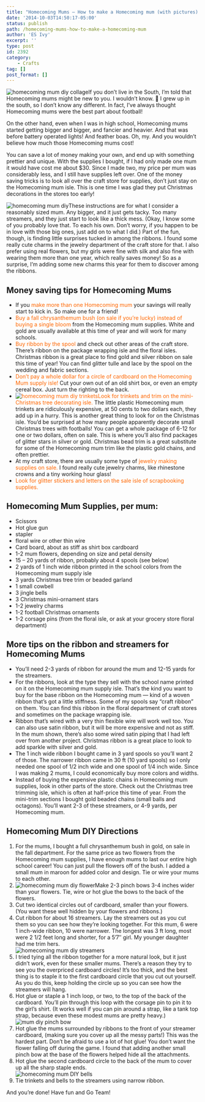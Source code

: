 ```yaml
---
title: "Homecoming Mums – How to make a Homecoming mum (with pictures) and save money"
date: '2014-10-03T14:50:17-05:00'
status: publish
path: /homecoming-mums-how-to-make-a-homecoming-mum
author: 'ES Ivy'
excerpt: ''
type: post
id: 2392
category:
    - Crafts
tag: []
post_format: []
---
```

![homecoming mum diy collage](/uploads/2014/10/mum-collage-238x600.jpg)If you don’t live in the South, I’m told that Homecoming mums might be new to you. I wouldn’t know. 🙂 I grew up in the south, so I don’t know any different. In fact, I’ve always thought Homecoming mums were the best part about football!

On the other hand, even when I was in high school, Homecoming mums started getting bigger and bigger, and fancier and heavier. And that was before battery operated lights! And feather boas. Oh, my. And you wouldn’t believe how much those Homecoming mums cost!

You can save a lot of money making your own, and end up with something prettier and unique. With the supplies I bought, if I had only made one mum it would have cost me about $30. Since I made two, my price per mum was considerably less, and I still have supplies left over. One of the money saving tricks is to look all over the craft store for supplies, don’t just stay on the Homecoming mum isle. This is one time I was glad they put Christmas decorations in the stores too early!

![homecoming mum diy](/uploads/2014/10/mum-112x474.jpg)These instructions are for what I consider a reasonably sized mum. Any bigger, and it just gets tacky. Too many streamers, and they just start to look like a thick mess. (Okay, I know some of you probably love that. To each his own. Don’t worry, if you happen to be in love with those big ones, just add on to what I did.) Part of the fun, though, is finding little surprises tucked in among the ribbons. I found some really cute charms in the jewelry department of the craft store for that. I also prefer using real flowers, but my girls were fine with silk and also fine with wearing them more than one year, which really saves money! So as a surprise, I’m adding some new charms this year for them to discover among the ribbons.

Money saving tips for Homecoming Mums
-------------------------------------

- If you <span style="color: #ff6600;">make more than one Homecoming mum</span> your savings will really start to kick in. So make one for a friend!
- <span style="color: #ff6600;">Buy a fall chrysanthemum bush (on sale if you’re lucky) instead of buying a single bloom</span> from the Homecoming mum supplies. White and gold are usually available at this time of year and will work for many schools.
- <span style="color: #ff6600;">Buy ribbon by the spool</span> and check out other areas of the craft store. There’s ribbon on the package wrapping isle and the floral isles. Christmas ribbon is a great place to find gold and silver ribbon on sale this time of year! You can find glitter tulle and lace by the spool on the wedding and fabric sections.
- <span style="color: #ff6600;">Don’t pay a whole dollar for a circle of cardboard on the Homecoming Mum supply isle!</span> Cut your own out of an old shirt box, or even an empty cereal box. Just turn the righting to the back.
- <span style="color: #ff6600;">![homecoming mum diy trinkets](/uploads/2014/10/mum-trinkets-250x250.jpg)Look for trinkets and trim on the mini-Christmas tree decorating isle. </span>The little plastic Homecoming mum trinkets are ridiculously expensive, at 50 cents to two dollars each, they add up in a hurry. This is another great thing to look for on the Christmas isle. You’d be surprised at how many people apparently decorate small Christmas trees with footballs! You can get a whole package of 6-12 for one or two dollars, often on sale. This is where you’ll also find packages of glitter stars in silver or gold. Christmas bead trim is a great substitute for some of the Homecoming mum trim like the plastic gold chains, and often prettier.
- At my craft store, there are usually some type of<span style="color: #ff6600;"> jewelry making supplies on sale.</span> I found really cute jewelry charms, like rhinestone crowns and a tiny working hour glass!
- <span style="color: #ff6600;">Look for glitter stickers and letters on the sale isle of scrapbooking supplies.</span>

Homecoming Mum Supplies, per mum:
---------------------------------

- Scissors
- Hot glue gun
- stapler
- floral wire or other thin wire
- Card board, about as stiff as shirt box cardboard
- 1-2 mum flowers, depending on size and petal density
- 15 – 20 yards of ribbon, probably about 4 spools (see below)
- 2 yards of 1 inch wide ribbon printed in the school colors from the Homecoming mum supply isle
- 3 yards Christmas tree trim or beaded garland
- 1 small cowbell
- 3 jingle bells
- 3 Christmas mini-ornament stars
- 1-2 jewelry charms
- 1-2 football Christmas ornaments
- 1-2 corsage pins (from the floral isle, or ask at your grocery store floral department)

More tips on the ribbon and streamers for Homecoming Mums
---------------------------------------------------------

- You’ll need 2-3 yards of ribbon for around the mum and 12-15 yards for the streamers.
- For the ribbons, look at the type they sell with the school name printed on it on the Homecoming mum supply isle. That’s the kind you want to buy for the base ribbon on the Homecoming mum — kind of a woven ribbon that’s got a little stiffness. Some of my spools say “craft ribbon” on them. You can find this ribbon in the floral department of craft stores and sometimes on the package wrapping isle.
- Ribbon that’s wired with a very thin flexible wire will work well too. You can also use satin ribbon, but it will be more expensive and not as stiff. In the mum shown, there’s also some wired satin piping that I had left over from another project. Christmas ribbon is a great place to look to add sparkle with silver and gold.
- The 1 inch wide ribbon I bought came in 3 yard spools so you’ll want 2 of those. The narrower ribbon came in 30 ft (10 yard spools) so I only needed one spool of 1/2 inch wide and one spool of 1/4 inch wide. Since I was making 2 mums, I could economically buy more colors and widths.
- Instead of buying the expensive plastic chains in Homecoming mum supplies, look in other parts of the store. Check out the Christmas tree trimming isle, which is often at half-price this time of year. From the mini-trim sections I bought gold beaded chains (small balls and octagons). You’ll want 2-3 of these streamers, or 4-9 yards, per Homecoming mum.

Homecoming Mum DIY Directions
-----------------------------

1. For the mums, I bought a full chrysanthemum bush in gold, on sale in the fall department. For the same price as two flowers from the Homecoming mum supplies, I have enough mums to last our entire high school career! You can just pull the flowers off of the bush. I added a small mum in maroon for added color and design. Tie or wire your mums to each other.
2. ![homecoming mum diy flower](/uploads/2014/10/mum-flower-250x250.jpg)Make 2-3 pinch bows 3-4 inches wider than your flowers. Tie, wire or hot glue the bows to the back of the flowers.
3. Cut two identical circles out of cardboard, smaller than your flowers. (You want these well hidden by your flowers and ribbons.)
4. Cut ribbon for about 16 streamers. Lay the streamers out as you cut them so you can see how they’re looking together. For this mum, 6 were 1 inch-wide ribbon, 10 were narrower. The longest was 3 ft long, most were 2 1/2 feet long and shorter, for a 5’7″ girl. My younger daughter had me trim hers.  
  ![homecoming mum diy streamers](/uploads/2014/10/mum-staple-250x250.jpg)
5. I tried tying all the ribbon together for a more natural look, but it just didn’t work, even for these smaller mums. There’s a reason they try to see you the overpriced cardboard circles! It’s too thick, and the best thing is to staple it to the first cardboard circle that you cut out yourself. As you do this, keep holding the circle up so you can see how the streamers will hang.
6. Hot glue or staple a 1 inch loop, or two, to the top of the back of the cardboard. You’ll pin through this loop with the corsage pin to pin it to the girl’s shirt. (It works well if you can pin around a strap, like a tank top strap, because even these modest mums are pretty heavy.)  
  ![mum diy pinch bow](/uploads/2014/10/mum-pinch-bow-250x250.jpg)
7. Hot glue the mums surrounded by ribbons to the front of your streamer cardboard, (making sure you cover up all the messy parts!) This was the hardest part. Don’t be afraid to use a lot of hot glue! You don’t want the flower falling off during the game. I found that adding another small pinch bow at the base of the flowers helped hide all the attachments.
8. Hot glue the second cardboard circle to the back of the mum to cover up all the sharp staple ends.  
  ![homecoming mum DIY bells](/uploads/2014/10/mum-christmas-trim-250x250.jpg)
9. Tie trinkets and bells to the streamers using narrow ribbon.

And you’re done! Have fun and Go Team!